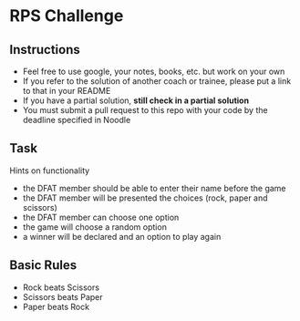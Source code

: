 # RPS Challenge

Instructions
-------

* Feel free to use google, your notes, books, etc. but work on your own
* If you refer to the solution of another coach or trainee, please put a link to that in your README
* If you have a partial solution, **still check in a partial solution**
* You must submit a pull request to this repo with your code by the deadline specified in Noodle

Task
----





Hints on functionality

* the DFAT member should be able to enter their name before the game
* the DFAT member will be presented the choices (rock, paper and scissors)
* the DFAT member can choose one option
* the game will choose a random option
* a winner will be declared and an option to play again

## Basic Rules

* Rock beats Scissors
* Scissors beats Paper
* Paper beats Rock

